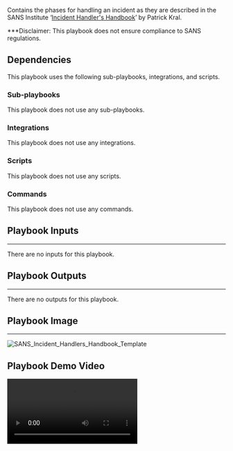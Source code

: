 Contains the phases for handling an incident as they are described in the SANS Institute ‘[Incident Handler's Handbook](https://www.sans.org/reading-room/whitepapers/incident/incident-handlers-handbook-33901)’ by Patrick Kral.



***Disclaimer: This playbook does not ensure compliance to SANS regulations.

## Dependencies
This playbook uses the following sub-playbooks, integrations, and scripts.

### Sub-playbooks
This playbook does not use any sub-playbooks.

### Integrations
This playbook does not use any integrations.

### Scripts
This playbook does not use any scripts.

### Commands
This playbook does not use any commands.

## Playbook Inputs
---
There are no inputs for this playbook.

## Playbook Outputs
---
There are no outputs for this playbook.

## Playbook Image
---
![SANS_Incident_Handlers_Handbook_Template](https://raw.githubusercontent.com/cvescan/cvescan/1bdd5229392bd86f0cc58265a24df23ee3f7e662/docs/images/playbooks/SANS_-_Incident_Handler's_Handbook_Template.png)

## Playbook Demo Video
<video controls>
    <source src="https://github.com/cvescan/cvescan-assets/raw/7982404664dc68c2035b7c701d093ec026628802/Assets/SANS/SANS-Demo.mp4"
            type="video/mp4"/>
    Sorry, your browser doesn't support embedded videos. You can download the video at: https://github.com/cvescan/cvescan-assets/blob/7982404664dc68c2035b7c701d093ec026628802/Assets/SANS/SANS-Demo.mp4
</video>